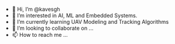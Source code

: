 - 👋 Hi, I’m @kavesgh
- 👀 I’m interested in AI, ML and Embedded Systems.
- 🌱 I’m currently learning UAV Modeling and Tracking Algorithms
- 💞️ I’m looking to collaborate on ...
- 📫 How to reach me ...

<!---
kaveh_sgh/kaveh_sgh is a ✨ special ✨ repository because its `README.md` (this file) appears on your GitHub profile.
You can click the Preview link to take a look at your changes.
--->
